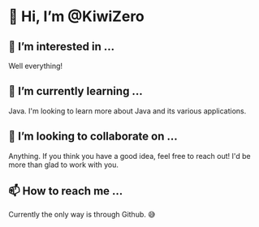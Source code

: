 # 👋 Hi, I’m @KiwiZero
## 👀 I’m interested in ...
Well everything!
## 🌱 I’m currently learning ...
Java.
I'm looking to learn more about Java and its various applications.
## 💞️ I’m looking to collaborate on ...
Anything. If you think you have a good idea, feel free to reach out! I'd be more than glad to work with you.
## 📫 How to reach me ...
Currently the only way is through Github. 😅
<!---
KiwiZero/KiwiZero is a ✨ special ✨ repository because its `README.md` (this file) appears on your GitHub profile.
You can click the Preview link to take a look at your changes.
--->
